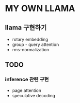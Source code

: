 # MY OWN LLAMA

## llama 구현하기

- rotary embedding 
- group - query attention 
- rms-normalization 

## TODO

### inference 관련 구현

- page attention 
- speculative decoding 
